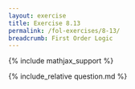 ```yaml
---
layout: exercise
title: Exercise 8.13
permalink: /fol-exercises/8-13/
breadcrumb: First Order Logic
---
```


{% include mathjax_support %}

<div><i class="arrow-up loader" data-chapter="fol-exercises" data-exercise="ex_13" data-rating="0"></i></div>
{% include_relative question.md %}
